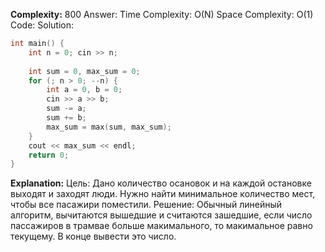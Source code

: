 **Complexity:** 800
Answer:
	Time Complexity: O(N)
	Space Complexity: O(1)
Code:
Solution:
```cpp
int main() {  
    int n = 0; cin >> n;  
  
    int sum = 0, max_sum = 0;  
    for (; n > 0; --n) {  
        int a = 0, b = 0;  
        cin >> a >> b;  
        sum -= a;  
        sum += b;  
        max_sum = max(sum, max_sum);  
    }  
    cout << max_sum << endl;  
    return 0;  
}
```
**Explanation:**
	Цель: Дано количество осановок и на каждой остановке выходят и заходят люди. Нужно найти минимальное количество мест, чтобы все пасажири поместили.
	Решение: Обычный линейный алгоритм, вычитаются вышедшие и считаются зашедшие, если число пассажиров в трамвае больше макимального, то макимальное равно текущему. В конце вывести это число.